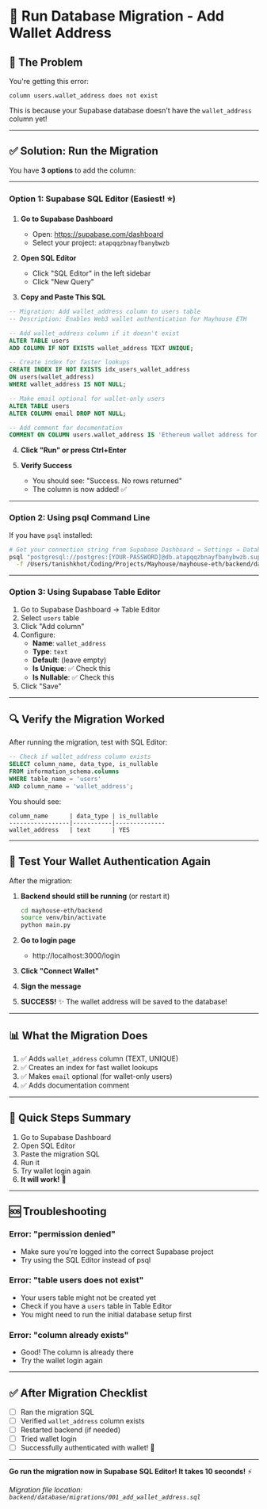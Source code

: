# 🔧 Run Database Migration - Add Wallet Address

## 🎯 **The Problem**

You're getting this error:
```
column users.wallet_address does not exist
```

This is because your Supabase database doesn't have the `wallet_address` column yet!

---

## ✅ **Solution: Run the Migration**

You have **3 options** to add the column:

---

### **Option 1: Supabase SQL Editor** (Easiest! ⭐)

1. **Go to Supabase Dashboard**
   - Open: https://supabase.com/dashboard
   - Select your project: `atapqqzbnayfbanybwzb`

2. **Open SQL Editor**
   - Click "SQL Editor" in the left sidebar
   - Click "New Query"

3. **Copy and Paste This SQL**

```sql
-- Migration: Add wallet_address column to users table
-- Description: Enables Web3 wallet authentication for Mayhouse ETH

-- Add wallet_address column if it doesn't exist
ALTER TABLE users 
ADD COLUMN IF NOT EXISTS wallet_address TEXT UNIQUE;

-- Create index for faster lookups
CREATE INDEX IF NOT EXISTS idx_users_wallet_address 
ON users(wallet_address) 
WHERE wallet_address IS NOT NULL;

-- Make email optional for wallet-only users
ALTER TABLE users 
ALTER COLUMN email DROP NOT NULL;

-- Add comment for documentation
COMMENT ON COLUMN users.wallet_address IS 'Ethereum wallet address for Web3 authentication';
```

4. **Click "Run" or press Ctrl+Enter**

5. **Verify Success**
   - You should see: "Success. No rows returned"
   - The column is now added! ✅

---

### **Option 2: Using psql Command Line**

If you have `psql` installed:

```bash
# Get your connection string from Supabase Dashboard → Settings → Database
psql "postgresql://postgres:[YOUR-PASSWORD]@db.atapqqzbnayfbanybwzb.supabase.co:5432/postgres" \
  -f /Users/tanishkhot/Coding/Projects/Mayhouse/mayhouse-eth/backend/database/migrations/001_add_wallet_address.sql
```

---

### **Option 3: Using Supabase Table Editor**

1. Go to Supabase Dashboard → Table Editor
2. Select `users` table
3. Click "Add column"
4. Configure:
   - **Name**: `wallet_address`
   - **Type**: `text`
   - **Default**: (leave empty)
   - **Is Unique**: ✅ Check this
   - **Is Nullable**: ✅ Check this
5. Click "Save"

---

## 🔍 **Verify the Migration Worked**

After running the migration, test with SQL Editor:

```sql
-- Check if wallet_address column exists
SELECT column_name, data_type, is_nullable 
FROM information_schema.columns 
WHERE table_name = 'users' 
AND column_name = 'wallet_address';
```

You should see:
```
column_name      | data_type | is_nullable
-----------------|-----------|--------------
wallet_address   | text      | YES
```

---

## 🧪 **Test Your Wallet Authentication Again**

After the migration:

1. **Backend should still be running** (or restart it)
   ```bash
   cd mayhouse-eth/backend
   source venv/bin/activate
   python main.py
   ```

2. **Go to login page**
   - http://localhost:3000/login

3. **Click "Connect Wallet"**

4. **Sign the message**

5. **SUCCESS!** ✨ The wallet address will be saved to the database!

---

## 📊 **What the Migration Does**

1. ✅ Adds `wallet_address` column (TEXT, UNIQUE)
2. ✅ Creates an index for fast wallet lookups
3. ✅ Makes `email` optional (for wallet-only users)
4. ✅ Adds documentation comment

---

## 🎯 **Quick Steps Summary**

1. Go to Supabase Dashboard
2. Open SQL Editor
3. Paste the migration SQL
4. Run it
5. Try wallet login again
6. **It will work!** 🎉

---

## 🆘 **Troubleshooting**

### **Error: "permission denied"**
- Make sure you're logged into the correct Supabase project
- Try using the SQL Editor instead of psql

### **Error: "table users does not exist"**
- Your users table might not be created yet
- Check if you have a `users` table in Table Editor
- You might need to run the initial database setup first

### **Error: "column already exists"**
- Good! The column is already there
- Try the wallet login again

---

## ✅ **After Migration Checklist**

- [ ] Ran the migration SQL
- [ ] Verified `wallet_address` column exists
- [ ] Restarted backend (if needed)
- [ ] Tried wallet login
- [ ] Successfully authenticated with wallet! 🎉

---

**Go run the migration now in Supabase SQL Editor! It takes 10 seconds!** ⚡

*Migration file location: `backend/database/migrations/001_add_wallet_address.sql`*

